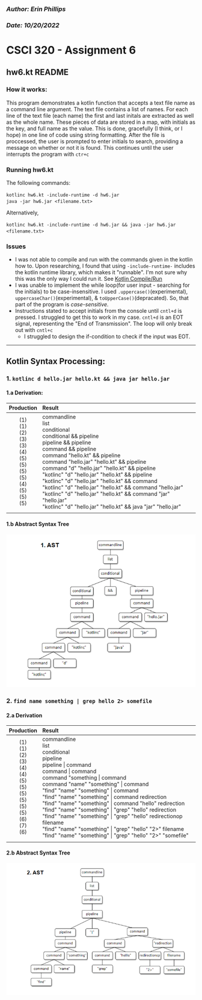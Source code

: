 ### *Author: Erin Phillips*

### *Date: 10/20/2022*

# **CSCI 320 - Assignment 6**

## **hw6.kt README**
### How it works:
This program demonstrates a kotlin function that accepts a text file name as a command line argument. The text file contains a list of names. For each line of the text file (each name) the first and last initals are extracted as well as the whole name. These pieces of data are stored in a map, with initials as the key, and full name as the value. This is done, gracefully (I think, or I hope) in one line of code using string formatting.
After the file is proccessed, the user is prompted to enter initials to search, providing a message on whether or not it is found. This continues until the user interrupts the program with `ctr+c`

### Running hw6.kt
The following commands:

`kotlinc hw6.kt -include-runtime -d hw6.jar`\
`java -jar hw6.jar <filename.txt>`

Alternatively,

`kotlinc hw6.kt -include-runtime -d hw6.jar && java -jar hw6.jar <filename.txt>`

### Issues
- I was not able to compile and run with the commands given in the kotlin how to. Upon researching, I found that using `-include-runtime-` includes the kotlin runtime library, which makes it "runnable". I'm not sure why this was the only way I could run it. See [Kotlin Compile/Run][1]
- I was unable to implement the while loop(for user input - searching for the initials) to be case-insensitive. I used `.uppercase()`(experimental), `uppercaseChar()`(experimental), & `toUpperCase()`(depracated). So, that part of the program is *case-sensitive.*
- Instructions stated to accept initials from the console until `cntl+d` is pressed. I struggled to get this to work in my case. `cntl+d` is an EOT signal, representing the "End of Transmission". The loop will only break out with `cntl+c` 
    - I struggled to design the if-condition to check if the input was EOT.

[1]:https://www.codevscolor.com/how-to-run-kotlin-program-command-line
___

## **Kotlin Syntax Processing:**

### 1. `kotlinc d hello.jar hello.kt && java jar hello.jar`

#### 1.a Derivation:
<!-- This comment is added for readability of the derivations if looking at raw code
| Prod   | Result |
| :----: | :----- |
| (1)    | commandline  
| (1)    | list  
| (2)    | conditional  
| (3)    | conditional && pipeline  
| (3)    | pipeline && pipeline  
| (4)    | command && pipeline  
| (5)    | command "hello.kt" && pipeline  
| (5)    | command "hello.jar" "hello.kt" && pipeline  
| (5)    | command "d" "hello.jar" "hello.kt" && pipeline  
| (5)    | "kotlinc" "d" "hello.jar" "hello.kt" && pipeline  
| (4)    | "kotlinc" "d" "hello.jar" "hello.kt" && command 
| (5)    | "kotlinc" "d" "hello.jar" "hello.kt" && command "hello.jar"
| (5)    | "kotlinc" "d" "hello.jar" "hello.kt" && command "jar" "hello.jar"
| (5)    | "kotlinc" "d" "hello.jar" "hello.kt" && "java" "jar" "hello.jar"
 -->

| Production | Result  |
| :--------: | :------ |
|(1)<br/>(1)<br/>(2)<br/>(3)<br/>(3)<br/>(4)<br/>(5)<br/>(5)<br/>(5)<br/>(5)<br/>(4)<br/>(5)<br/>(5)<br/>(5)<br/>|commandline<br/>list<br/>conditional<br/>conditional && pipeline<br/>pipeline && pipeline<br/>command && pipeline<br/>command "hello.kt" && pipeline<br/>command "hello.jar" "hello.kt" && pipeline<br/>command "d" "hello.jar" "hello.kt" && pipeline<br/>"kotlinc" "d" "hello.jar" "hello.kt" && pipeline<br/>"kotlinc" "d" "hello.jar" "hello.kt" && command<br/>"kotlinc" "d" "hello.jar" "hello.kt" && command "hello.jar"<br/>"kotlinc" "d" "hello.jar" "hello.kt" && command "jar" "hello.jar"<br/>"kotlinc" "d" "hello.jar" "hello.kt" && java "jar" "hello.jar"<br/>
|      |         |

#### 1.b Abstract Syntax Tree

![](hw6-AST1.png)

### 2. `find name something | grep hello 2> somefile`


#### 2.a Derivation
<!-- This comment is added for readability of the derivations if looking at raw code
| Prod   | Result |
| :----: | :----- |
| (1)    | commandline  
| (1)    | list  
| (2)    | conditional   
| (3)    | pipeline  
| (4)    | pipeline | command
| (4)    | command  | command  
| (5)    | command "something"  | command
| (5)    | command "name" "something" | command
| (5)    | "find" "name" "something"  | command
| (5)    | "find" "name" "something"  | command redirection
| (5)    | "find" "name" "something"  | command "hello" redirection
| (5)    | "find" "name" "something"  | "grep" "hello" redirection
| (6)    | "find" "name" "something"  | "grep" "hello" redirectionop filename
| (7)    | "find" "name" "something"  | "grep" "hello" "2>" filename
| (6)    | "find" "name" "something"  | "grep" "hello" "2>" "somefile"
 -->

| Production | Result  |
| :--------: | :------ |
|(1)<br/>(1)<br/>(2)<br/>(3)<br/>(4)<br/>(4)<br/>(5)<br/>(5)<br/>(5)<br/>(5)<br/>(5)<br/>(5)<br/>(6)<br/>(7)<br/>(6)<br/>|commandline<br/>list<br/>conditional<br/>pipeline<br/>pipeline \| command<br/>command \| command<br/>command "something \| command<br/>command "name" "something" \| command<br/>"find" "name" "something" \| command<br/>"find" "name" "something" \| command redirection<br/>"find" "name" "something" \| command "hello" redirection<br/>"find" "name" "something" \| "grep" "hello" redirection<br/>"find" "name" "something" \| "grep" "hello" redirectionop filename<br/>"find" "name" "something" \| "grep" "hello" "2>" filename<br/>"find" "name" "something" \| "grep" "hello" "2>" "somefile"<br/>
|      |         |

#### 2.b Abstract Syntax Tree

![](hw6-AST2.png)